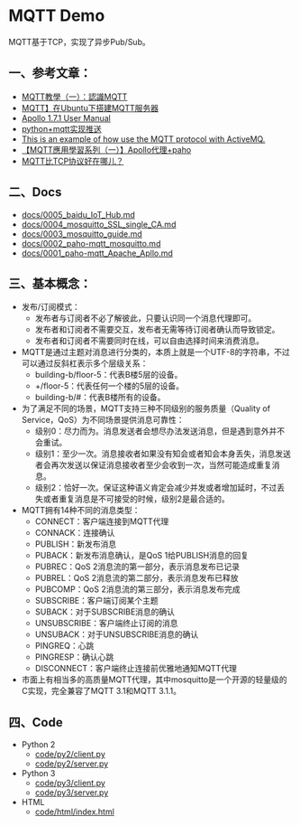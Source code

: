 # MQTT Demo

MQTT基于TCP，实现了异步Pub/Sub。

## 一、参考文章：

* [MQTT教學（一）：認識MQTT](https://swf.com.tw/?p=1002)
* [MQTT】在Ubuntu下搭建MQTT服务器](http://blog.csdn.net/yannanxiu/article/details/70504586)
* [Apollo 1.7.1 User Manual](https://activemq.apache.org/apollo/documentation/user-manual.html)
* [python+mqtt实现推送](http://yunsonbai.github.io/2016/05/24/mqtt-python/)
* [This is an example of how use the MQTT protocol with ActiveMQ.](https://github.com/apache/activemq/tree/master/assembly/src/release/examples/mqtt/java)
* [【MQTT應用學習系列（一）】Apollo代理+paho](http://www.itread01.com/articles/1488211049.html)
* [MQTT比TCP协议好在哪儿？](https://www.zhihu.com/question/23373904)

## 二、Docs

* [docs/0005_baidu_IoT_Hub.md](docs/0005_baidu_IoT_Hub.md)
* [docs/0004_mosquitto_SSL_single_CA.md](docs/0004_mosquitto_SSL_single_CA.md)
* [docs/0003_mosquitto_guide.md](docs/0003_mosquitto_guide.md)
* [docs/0002_paho-mqtt_mosquitto.md](docs/0002_paho-mqtt_mosquitto.md)
* [docs/0001_paho-mqtt_Apache_Apllo.md](docs/0001_paho-mqtt_Apache_Apllo.md)

## 三、基本概念：

* 发布/订阅模式：
  * 发布者与订阅者不必了解彼此，只要认识同一个消息代理即可。
  * 发布者和订阅者不需要交互，发布者无需等待订阅者确认而导致锁定。
  * 发布者和订阅者不需要同时在线，可以自由选择时间来消费消息。
* MQTT是通过主题对消息进行分类的，本质上就是一个UTF-8的字符串，不过可以通过反斜杠表示多个层级关系：
  * building-b/floor-5：代表B楼5层的设备。
  * +/floor-5：代表任何一个楼的5层的设备。
  * building-b/#：代表B楼所有的设备。
* 为了满足不同的场景，MQTT支持三种不同级别的服务质量（Quality of Service，QoS）为不同场景提供消息可靠性：
  * 级别0：尽力而为。消息发送者会想尽办法发送消息，但是遇到意外并不会重试。
  * 级别1：至少一次。消息接收者如果没有知会或者知会本身丢失，消息发送者会再次发送以保证消息接收者至少会收到一次，当然可能造成重复消息。
  * 级别2：恰好一次。保证这种语义肯定会减少并发或者增加延时，不过丢失或者重复消息是不可接受的时候，级别2是最合适的。
* MQTT拥有14种不同的消息类型：
  * CONNECT：客户端连接到MQTT代理
  * CONNACK：连接确认
  * PUBLISH：新发布消息
  * PUBACK：新发布消息确认，是QoS 1给PUBLISH消息的回复
  * PUBREC：QoS 2消息流的第一部分，表示消息发布已记录
  * PUBREL：QoS 2消息流的第二部分，表示消息发布已释放
  * PUBCOMP：QoS 2消息流的第三部分，表示消息发布完成
  * SUBSCRIBE：客户端订阅某个主题
  * SUBACK：对于SUBSCRIBE消息的确认
  * UNSUBSCRIBE：客户端终止订阅的消息
  * UNSUBACK：对于UNSUBSCRIBE消息的确认
  * PINGREQ：心跳
  * PINGRESP：确认心跳
  * DISCONNECT：客户端终止连接前优雅地通知MQTT代理
* 市面上有相当多的高质量MQTT代理，其中mosquitto是一个开源的轻量级的C实现，完全兼容了MQTT 3.1和MQTT 3.1.1。

## 四、Code

* Python 2
  * [code/py2/client.py](code/py2/client.py)
  * [code/py2/server.py](code/py2/server.py)
* Python 3
  * [code/py3/client.py](code/py3/client.py)
  * [code/py3/server.py](code/py3/server.py)
* HTML
  * [code/html/index.html](code/html/index.html)
